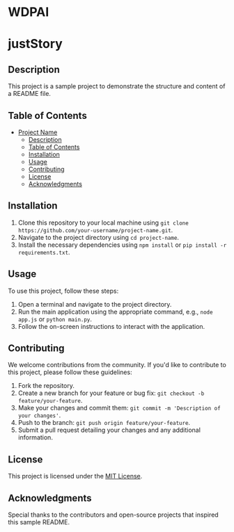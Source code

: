 # WDPAI
# justStory

## Description

This project is a sample project to demonstrate the structure and content of a README file.

## Table of Contents

- [Project Name](#project-name)
  - [Description](#description)
  - [Table of Contents](#table-of-contents)
  - [Installation](#installation)
  - [Usage](#usage)
  - [Contributing](#contributing)
  - [License](#license)
  - [Acknowledgments](#acknowledgments)

## Installation

1. Clone this repository to your local machine using `git clone https://github.com/your-username/project-name.git`.
2. Navigate to the project directory using `cd project-name`.
3. Install the necessary dependencies using `npm install` or `pip install -r requirements.txt`.

## Usage

To use this project, follow these steps:

1. Open a terminal and navigate to the project directory.
2. Run the main application using the appropriate command, e.g., `node app.js` or `python main.py`.
3. Follow the on-screen instructions to interact with the application.

## Contributing

We welcome contributions from the community. If you'd like to contribute to this project, please follow these guidelines:

1. Fork the repository.
2. Create a new branch for your feature or bug fix: `git checkout -b feature/your-feature`.
3. Make your changes and commit them: `git commit -m 'Description of your changes'`.
4. Push to the branch: `git push origin feature/your-feature`.
5. Submit a pull request detailing your changes and any additional information.

## License

This project is licensed under the [MIT License](LICENSE).

## Acknowledgments

Special thanks to the contributors and open-source projects that inspired this sample README.
